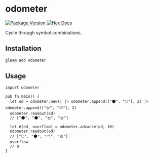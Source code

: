 # odometer

[![Package Version](https://img.shields.io/hexpm/v/odometer)](https://hex.pm/packages/odometer)
[![Hex Docs](https://img.shields.io/badge/hex-docs-ffaff3)](https://hexdocs.pm/odometer/)

Cycle through symbol combinations.

## Installation

```sh
gleam add odometer
```

## Usage

```gleam
import odometer

pub fn main() {
  let od = odometer.new() |> odometer.append(["🌑", "🌕"], 2) |> odometer.append(["🌞", "⛅"], 2)
  odometer.readout(od)
  // ["🌑", "🌑", "🌞", "🌞"]

  let #(od, overflow) = odometer.advance(od, 10)
  odometer.readout(od)
  // ["🌕", "🌑", "⛅", "🌞"]
  overflow
  // 0
}
```
